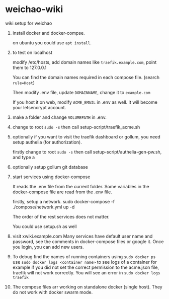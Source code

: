 # weichao-wiki
wiki setup for weichao

1. install docker and docker-compse.

    on ubuntu you could use `apt install`.

1. to test on localhost

    modify /etc/hosts, add domain names like `traefik.example.com`, point them to 127.0.0.1

    You can find the domain names required in each compose file. (search `rule=Host`)

    Then modify .env file, update `DOMAINNAME`, change it to `example.com`

    If you host it on web, modify `ACME_EMAIL` in .env as well. It will become your letsencrypt account.

1. make a folder and change `VOLUMEPATH` in .env.

1. change to root `sudo -s`
    then call setup-script/traefik_acme.sh

1. optionally if you want to visit the traefik dashboard or gollum, you need setup authelia (for authorization).

    firstly change to root `sudo -s`
    then call setup-script/authelia-gen-pw.sh, and type a

1. optionally setup gollum git database

1. start services using docker-compose

    It reads the .env file from the current folder. Some variables in the docker-compose file are read from the .env file.

    firstly, setup a network.
    sudo docker-compose -f ./compose/network.yml up -d

    The order of the rest services does not matter.

    You could use setup.sh as well

1. visit xwiki.example.com
    Many services have default user name and password, see the comments in docker-compose files or google it.
    Once you login, you can add new users.

1. To debug
    find the names of running containers using `sudo docker ps`
    use `sudo docker logs <container name>` to see logs of a container
    for example if you did not set the correct permission to the acme.json file, traefik will not work correctly. You will see an error in `sudo docker logs traefik`

1. The compose files arr working on standalone docker (single host). They do not work with docker swarm mode.
